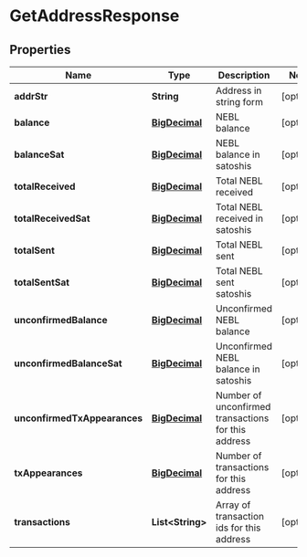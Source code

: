 
# GetAddressResponse

## Properties
Name | Type | Description | Notes
------------ | ------------- | ------------- | -------------
**addrStr** | **String** | Address in string form |  [optional]
**balance** | [**BigDecimal**](BigDecimal.md) | NEBL balance |  [optional]
**balanceSat** | [**BigDecimal**](BigDecimal.md) | NEBL balance in satoshis |  [optional]
**totalReceived** | [**BigDecimal**](BigDecimal.md) | Total NEBL received |  [optional]
**totalReceivedSat** | [**BigDecimal**](BigDecimal.md) | Total NEBL received in satoshis |  [optional]
**totalSent** | [**BigDecimal**](BigDecimal.md) | Total NEBL sent |  [optional]
**totalSentSat** | [**BigDecimal**](BigDecimal.md) | Total NEBL sent satoshis |  [optional]
**unconfirmedBalance** | [**BigDecimal**](BigDecimal.md) | Unconfirmed NEBL balance |  [optional]
**unconfirmedBalanceSat** | [**BigDecimal**](BigDecimal.md) | Unconfirmed NEBL balance in satoshis |  [optional]
**unconfirmedTxAppearances** | [**BigDecimal**](BigDecimal.md) | Number of unconfirmed transactions for this address |  [optional]
**txAppearances** | [**BigDecimal**](BigDecimal.md) | Number of transactions for this address |  [optional]
**transactions** | **List&lt;String&gt;** | Array of transaction ids for this address |  [optional]



